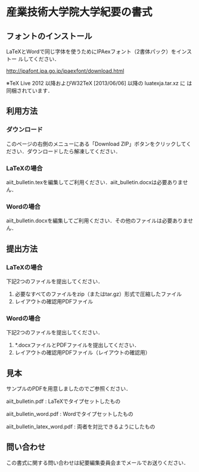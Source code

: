 # 産業技術大学院大学紀要の書式

## フォントのインストール

LaTeXとWordで同じ字体を使うためにIPAexフォント（2書体パック）をインストー
ルしてください．

http://ipafont.ipa.go.jp/ipaexfont/download.html

※TeX Live 2012 以降およびW32TeX [2013/06/06] 以降の luatexja.tar.xz に
は同梱されています．

## 利用方法

### ダウンロード

このページの右側のメニューにある「Download ZIP」ボタンをクリックしてく
ださい．ダウンロードしたら解凍してください．

### LaTeXの場合

aiit_bulletin.texを編集してご利用ください．aiit_bulletin.docxは必要ありません．

### Wordの場合

aiit_bulletin.docxを編集してご利用ください．その他のファイルは必要ありません．

## 提出方法

### LaTeXの場合

下記2つのファイルを提出してください．

1. 必要なすべてのファイルをzip（またはtar.gz）形式で圧縮したファイル
2. レイアウトの確認用PDFファイル

### Wordの場合

下記2つのファイルを提出してください．

1. *.docxファイルとPDFファイルを提出してください．
2. レイアウトの確認用PDFファイル（レイアウトの確認用）

## 見本

サンプルのPDFを用意しましたのでご参照ください．

aiit_bulletin.pdf
: LaTeXでタイプセットしたもの

aiit_bulletin_word.pdf
: Wordでタイプセットしたもの

aiit_bulletin_latex_word.pdf
: 両者を対比できるようにしたもの

## 問い合わせ

この書式に関する問い合わせは紀要編集委員会までメールでお送りください．


